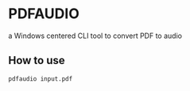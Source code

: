# PDFAUDIO
a Windows centered CLI tool to convert PDF to audio

## How to use
```bash
pdfaudio input.pdf